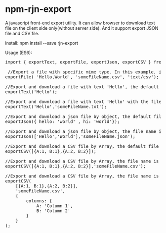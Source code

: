 # npm-rjn-export

A javascript front-end export utility.
It can allow browser to download text file on the client side only(without server side).
And it support export JSON file and CSV file.

Install:
npm install --save rjn-export


Usage (ES6):
<pre>
import { exportText, exportFile, exportJson, exportCSV } from 'rjn-export'

 //Export a file with specific mime type. In this example, it will export a csv file
exportFile( 'Hello,World', 'someFileName.csv', 'text/csv');

//Export and download a file with text 'Hello', the default file name is 'download.txt'
exportText('Hello'); 

//Export and download a file with text 'Hello' with the file name is 'someFileName.txt'
exportText('Hello','someFileName.txt'); 

//Export and download a json file by object, the default file name is 'download.json'
exportJson({ hello: 'world' , hi: 'world'}); 

//Export and download a json file by object, the file name is 'someFileName.json'
exportJson(['Hello','World'],'someFileName.json'); 

//Export and download a CSV file by Array, the default file name is 'download.csv'
exportCSV([{A:1, B:1},{A:2, B:2}]); 

//Export and download a CSV file by Array, the file name is 'someFileName.csv'
exportCSV([{A:1, B:1},{A:2, B:2}],'someFileName.csv'); 

//Export and download a CSV file by Array, the file name is 'someFileName.csv', with specifiy column headers
exportCSV(
    [{A:1, B:1},{A:2, B:2}],
    'someFileName.csv',
    {
        columns: {
            A: 'Column 1',
            B: 'Column 2'
        }
    }
); 
</pre>

